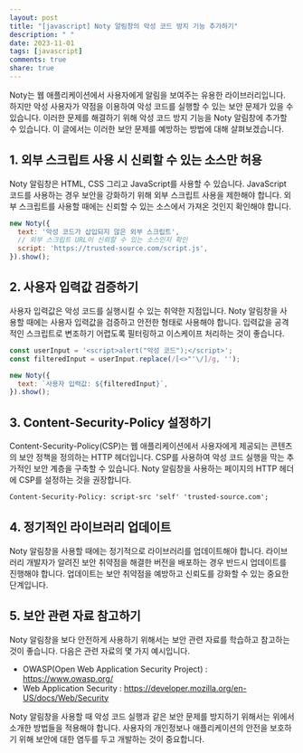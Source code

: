 ```yaml
---
layout: post
title: "[javascript] Noty 알림창의 악성 코드 방지 기능 추가하기"
description: " "
date: 2023-11-01
tags: [javascript]
comments: true
share: true
---
```


Noty는 웹 애플리케이션에서 사용자에게 알림을 보여주는 유용한 라이브러리입니다. 하지만 악성 사용자가 약점을 이용하여 악성 코드를 실행할 수 있는 보안 문제가 있을 수 있습니다. 이러한 문제를 해결하기 위해 악성 코드 방지 기능을 Noty 알림창에 추가할 수 있습니다. 이 글에서는 이러한 보안 문제를 예방하는 방법에 대해 살펴보겠습니다.

## 1. 외부 스크립트 사용 시 신뢰할 수 있는 소스만 허용

Noty 알림창은 HTML, CSS 그리고 JavaScript를 사용할 수 있습니다. JavaScript 코드를 사용하는 경우 보안을 강화하기 위해 외부 스크립트 사용을 제한해야 합니다. 외부 스크립트를 사용할 때에는 신뢰할 수 있는 소스에서 가져온 것인지 확인해야 합니다.

```javascript
new Noty({
  text: '악성 코드가 삽입되지 않은 외부 스크립트',
  // 외부 스크립트 URL이 신뢰할 수 있는 소스인지 확인
  script: 'https://trusted-source.com/script.js',
}).show();
```

## 2. 사용자 입력값 검증하기

사용자 입력값은 악성 코드를 실행시킬 수 있는 취약한 지점입니다. Noty 알림창을 사용할 때에는 사용자 입력값을 검증하고 안전한 형태로 사용해야 합니다. 입력값을 공격적인 스크립트로 변조하기 어렵도록 필터링하고 이스케이프 처리하는 것이 좋습니다.

```javascript
const userInput = '<script>alert("악성 코드");</script>';
const filteredInput = userInput.replace(/[<>"'\/]/g, '');

new Noty({
  text: `사용자 입력값: ${filteredInput}`,
}).show();
```

## 3. Content-Security-Policy 설정하기

Content-Security-Policy(CSP)는 웹 애플리케이션에서 사용자에게 제공되는 콘텐츠의 보안 정책을 정의하는 HTTP 헤더입니다. CSP를 사용하여 악성 코드 실행을 막는 추가적인 보안 계층을 구축할 수 있습니다. Noty 알림창을 사용하는 페이지의 HTTP 헤더에 CSP를 설정하는 것을 권장합니다.

```html
Content-Security-Policy: script-src 'self' 'trusted-source.com';
```

## 4. 정기적인 라이브러리 업데이트

Noty 알림창을 사용할 때에는 정기적으로 라이브러리를 업데이트해야 합니다. 라이브러리 개발자가 알려진 보안 취약점을 해결한 버전을 배포하는 경우 반드시 업데이트를 진행해야 합니다. 업데이트는 보안 취약점을 예방하고 신뢰도를 강화할 수 있는 중요한 단계입니다.

## 5. 보안 관련 자료 참고하기

Noty 알림창을 보다 안전하게 사용하기 위해서는 보안 관련 자료를 학습하고 참고하는 것이 좋습니다. 다음은 관련 자료의 몇 가지 예시입니다.

- OWASP(Open Web Application Security Project) : https://www.owasp.org/
- Web Application Security : https://developer.mozilla.org/en-US/docs/Web/Security

Noty 알림창을 사용할 때 악성 코드 실행과 같은 보안 문제를 방지하기 위해서는 위에서 소개한 방법들을 적용해야 합니다. 사용자의 개인정보나 애플리케이션의 안전을 보호하기 위해 보안에 대한 염두를 두고 개발하는 것이 중요합니다.